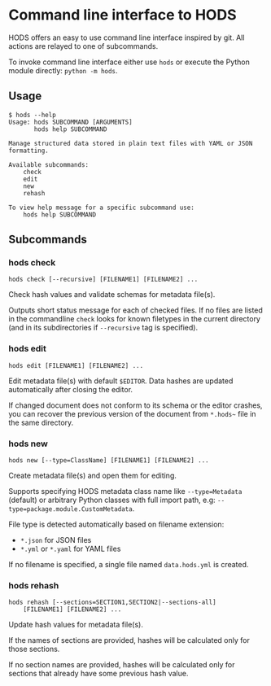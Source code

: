 # Command line interface to HODS

HODS offers an easy to use command line interface inspired by git. All
actions are relayed to one of subcommands.

To invoke command line interface either use `hods` or execute the Python
module directly: `python -m hods`.


## Usage

```
$ hods --help
Usage: hods SUBCOMMAND [ARGUMENTS]
       hods help SUBCOMMAND

Manage structured data stored in plain text files with YAML or JSON formatting.

Available subcommands:
    check
    edit
    new
    rehash

To view help message for a specific subcommand use:
    hods help SUBCOMMAND
```


## Subcommands

### hods check

```
hods check [--recursive] [FILENAME1] [FILENAME2] ...
```

Check hash values and validate schemas for metadata file(s).

Outputs short status message for each of checked files. If no files are
listed in the commandline `check` looks for known filetypes in the current
directory (and in its subdirectories if `--recursive` tag is specified).

### hods edit

```
hods edit [FILENAME1] [FILENAME2] ...
```

Edit metadata file(s) with default `$EDITOR`. Data hashes are updated
automatically after closing the editor.

If changed document does not conform to its schema or the editor crashes, you
can recover the previous version of the document from `*.hods~` file in the
same directory.

### hods new

```
hods new [--type=ClassName] [FILENAME1] [FILENAME2] ...
```

Create metadata file(s) and open them for editing.

Supports specifying HODS metadata class name like `--type=Metadata` (default)
or arbitrary Python classes with full import path, e.g:
`--type=package.module.CustomMetadata`.

File type is detected automatically based on filename extension:

- `*.json` for JSON files
- `*.yml` or `*.yaml` for YAML files

If no filename is specified, a single file named `data.hods.yml` is created.

### hods rehash

```
hods rehash [--sections=SECTION1,SECTION2|--sections-all]
    [FILENAME1] [FILENAME2] ...
```

Update hash values for metadata file(s).

If the names of sections are provided, hashes will be calculated only for those
sections.

If no section names are provided, hashes will be calculated only for sections
that already have some previous hash value.
